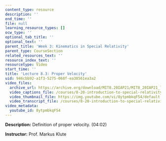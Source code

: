```yaml
---
content_type: resource
description: ''
end_time: ''
file: null
learning_resource_types: []
ocw_type: ''
optional_tab_title: ''
optional_text: ''
parent_title: 'Week 3: Kinematics in Special Relativity'
parent_type: CourseSection
related_resources_text: ''
resource_index_text: ''
resourcetype: Video
start_time: ''
title: 'Lecture 8.3: Proper Velocity'
uid: 946cbb92-a1f3-5275-068f-ea38561ea3a2
video_files:
  archive_url: https://archive.org/download/MIT8.20IAP21/MIT8_20IAP21_lec08-3_300k.mp4
  video_captions_file: /courses/8-20-introduction-to-special-relativity-january-iap-2021/103634ec213050e29c47daba884ef5b0_8ytpmbkqF54.vtt
  video_thumbnail_file: https://img.youtube.com/vi/8ytpmbkqF54/default.jpg
  video_transcript_file: /courses/8-20-introduction-to-special-relativity-january-iap-2021/dda3ab7039fff89fc7366e8d3232464b_8ytpmbkqF54.pdf
video_metadata:
  youtube_id: 8ytpmbkqF54
---
```


**Description:** Definition of proper velocity. (04:02)

**Instructor:** Prof. Markus Klute



